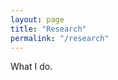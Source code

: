 ```yaml
---
layout: page
title: "Research"
permalink: "/research"
---
```


What I do.

<!-- I'm interested in data-driven modeling and control of dynamical systems.
At the moment, I'm particularly interested in exploring the connections between adaptive control, 
[dual control](https://en.wikipedia.org/wiki/Dual_control_theory),
and reinforcement learning, i.e., carrying out learning and control simultaneously.

My doctoral research focused on the learning problem (a.k.a. system identification), with an emphasis on convex optimization methods that could guarantee stability of the learned models.

Prior to this I worked on a few robotics applications, including motion planning for dynamic walking bipedal robots, and guidance, navigation and control of autonomous paramotors (motorized parafoils). -->



